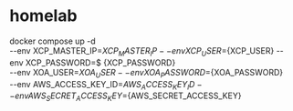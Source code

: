 # homelab

docker compose up -d \
    --env XCP_MASTER_IP=${XCP_MASTER_IP} --env XCP_USER=${XCP_USER} --env XCP_PASSWORD=$ {XCP_PASSWORD} \
    --env XOA_USER=${XOA_USER} --env XOA_PASSWORD=${XOA_PASSWORD} \
    --env AWS_ACCESS_KEY_ID=${AWS_ACCESS_KEY_ID} --env AWS_SECRET_ACCESS_KEY=${AWS_SECRET_ACCESS_KEY}